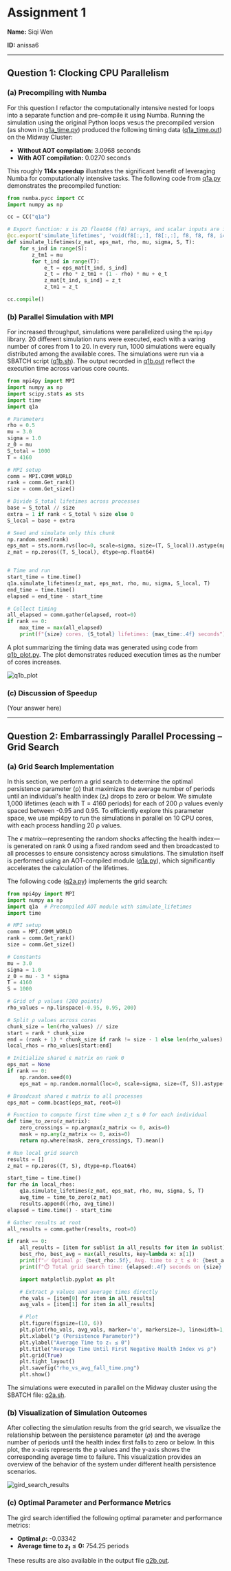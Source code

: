 # Assignment 1
**Name:** Siqi Wen

**ID:** anissa6

---
## Question 1: Clocking CPU Parallelism
### (a) Precompiling with Numba
For this question I refactor the computationally intensive nested for loops into a separate function and pre-compile it using Numba. Running the simulation using the original Python loops vesus the precompiled version (as shown in [q1a_time.py](https://github.com/Anissawen/Homework-MACS-30123/blob/main/Pset1/A1/Q1/pset1.py)) produced the following timing data ([q1a_time.out](https://github.com/Anissawen/Homework-MACS-30123/blob/main/Pset1/A1/Q1/q1a_time.out)) on the Midway Cluster:

- **Without AOT compilation:** 3.0968 seconds
- **With AOT compilation:** 0.0270 seconds

This roughly **114x speedup** illustrates the significant benefit of leveraging Numba for computationally intensive tasks. 
The following code from [q1a.py](https://github.com/Anissawen/Homework-MACS-30123/blob/main/Pset1/A1/Q1/q1a.py) demonstrates the precompiled function:

```python
from numba.pycc import CC
import numpy as np

cc = CC("q1a")

# Export function: x is 2D float64 (f8) arrays, and scalar inputs are int32 (i4) or float64 (f8)
@cc.export('simulate_lifetimes', 'void(f8[:,:], f8[:,:], f8, f8, f8, i4, i4)')
def simulate_lifetimes(z_mat, eps_mat, rho, mu, sigma, S, T):
    for s_ind in range(S):
        z_tm1 = mu
        for t_ind in range(T):
            e_t = eps_mat[t_ind, s_ind]
            z_t = rho * z_tm1 + (1 - rho) * mu + e_t
            z_mat[t_ind, s_ind] = z_t
            z_tm1 = z_t

cc.compile()
```

### (b) Parallel Simulation with MPI
For increased throughput, simulations were parallelized using the `mpi4py` library. 20 different simulation runs were executed, each with a varing number of cores from 1 to 20. In every run, 1000 simulations were equally distributed among the available cores. The simulations were run via a SBATCH script ([q1b.sh](https://github.com/Anissawen/Homework-MACS-30123/blob/main/Pset1/A1/Q1/run_q1b_loop_variable_cores.sh)). The output recorded in [q1b.out](https://github.com/Anissawen/Homework-MACS-30123/blob/main/Pset1/A1/Q1/q1b.out) reflect the execution time across various core counts. 
``` python
from mpi4py import MPI
import numpy as np
import scipy.stats as sts
import time
import q1a

# Parameters
rho = 0.5
mu = 3.0
sigma = 1.0
z_0 = mu
S_total = 1000
T = 4160

# MPI setup
comm = MPI.COMM_WORLD
rank = comm.Get_rank()
size = comm.Get_size()

# Divide S_total lifetimes across processes
base = S_total // size
extra = 1 if rank < S_total % size else 0
S_local = base + extra

# Seed and simulate only this chunk
np.random.seed(rank)
eps_mat = sts.norm.rvs(loc=0, scale=sigma, size=(T, S_local)).astype(np.float64)
z_mat = np.zeros((T, S_local), dtype=np.float64)


# Time and run
start_time = time.time()
q1a.simulate_lifetimes(z_mat, eps_mat, rho, mu, sigma, S_local, T)
end_time = time.time()
elapsed = end_time - start_time

# Collect timing
all_elapsed = comm.gather(elapsed, root=0)
if rank == 0:
    max_time = max(all_elapsed)
    print(f"{size} cores, {S_total} lifetimes: {max_time:.4f} seconds")

```

A plot summarizing the timing data was generated using code from [q1b_plot.py](https://github.com/Anissawen/Homework-MACS-30123/blob/main/Pset1/A1/Q1/q1b_plot.py). The plot demonstrates reduced execution times as the number of cores increases. 

![q1b_plot](https://github.com/PaulWang-Uchicago/Homework-MACS-30123/blob/main/Pset1/A1/Q1/q1b_plot.png)

### (c) Discussion of Speedup
(Your answer here)

---

## Question 2: Embarrassingly Parallel Processing – Grid Search

### (a) Grid Search Implementation

In this section, we perform a grid search to determine the optimal persistence parameter (ρ) that maximizes the average number of periods until an individual's health index (zₜ) drops to zero or below. We simulate 1,000 lifetimes (each with T = 4160 periods) for each of 200 ρ values evenly spaced between -0.95 and 0.95. To efficiently explore this parameter space, we use mpi4py to run the simulations in parallel on 10 CPU cores, with each process handling 20 ρ values.

The $\epsilon$ matrix—representing the random shocks affecting the health index—is generated on rank 0 using a fixed random seed and then broadcasted to all processes to ensure consistency across simulations. The simulation itself is performed using an AOT-compiled module ([q1a.py](https://github.com/Anissawen/Homework-MACS-30123/blob/main/Pset1/A1/Q1/q1a.py)), which significantly accelerates the calculation of the lifetimes.

The following code ([q2a.py](https://github.com/Anissawen/Homework-MACS-30123/blob/main/Pset1/A1/Q1/q2a.py)) implements the grid search:

``` python
from mpi4py import MPI
import numpy as np
import q1a  # Precompiled AOT module with simulate_lifetimes
import time

# MPI setup
comm = MPI.COMM_WORLD
rank = comm.Get_rank()
size = comm.Get_size()

# Constants
mu = 3.0
sigma = 1.0
z_0 = mu - 3 * sigma
T = 4160
S = 1000

# Grid of ρ values (200 points)
rho_values = np.linspace(-0.95, 0.95, 200)

# Split ρ values across cores
chunk_size = len(rho_values) // size
start = rank * chunk_size
end = (rank + 1) * chunk_size if rank != size - 1 else len(rho_values)
local_rhos = rho_values[start:end]

# Initialize shared ε matrix on rank 0
eps_mat = None
if rank == 0:
    np.random.seed(0)
    eps_mat = np.random.normal(loc=0, scale=sigma, size=(T, S)).astype(np.float64)

# Broadcast shared ε matrix to all processes
eps_mat = comm.bcast(eps_mat, root=0)

# Function to compute first time when z_t ≤ 0 for each individual
def time_to_zero(z_matrix):
    zero_crossings = np.argmax(z_matrix <= 0, axis=0)
    mask = np.any(z_matrix <= 0, axis=0)
    return np.where(mask, zero_crossings, T).mean()

# Run local grid search
results = []
z_mat = np.zeros((T, S), dtype=np.float64)

start_time = time.time()
for rho in local_rhos:
    q1a.simulate_lifetimes(z_mat, eps_mat, rho, mu, sigma, S, T)
    avg_time = time_to_zero(z_mat)
    results.append((rho, avg_time))
elapsed = time.time() - start_time

# Gather results at root
all_results = comm.gather(results, root=0)

if rank == 0:
    all_results = [item for sublist in all_results for item in sublist]
    best_rho, best_avg = max(all_results, key=lambda x: x[1])
    print(f"✅ Optimal ρ: {best_rho:.5f}, Avg. time to z_t ≤ 0: {best_avg:.2f} periods")
    print(f"⏱️ Total grid search time: {elapsed:.4f} seconds on {size} cores")

    import matplotlib.pyplot as plt

    # Extract ρ values and average times directly
    rho_vals = [item[0] for item in all_results]
    avg_vals = [item[1] for item in all_results]

    # Plot
    plt.figure(figsize=(10, 6))
    plt.plot(rho_vals, avg_vals, marker='o', markersize=3, linewidth=1, color='orange')
    plt.xlabel("ρ (Persistence Parameter)")
    plt.ylabel("Average Time to zₜ ≤ 0")
    plt.title("Average Time Until First Negative Health Index vs ρ")
    plt.grid(True)
    plt.tight_layout()
    plt.savefig("rho_vs_avg_fall_time.png")
    plt.show()
```

The simulations were executed in parallel on the Midway cluster using the SBATCH file: [q2a.sh](https://github.com/Anissawen/Homework-MACS-30123/blob/main/Pset1/A1/Q1/q2a.sh). 

### (b) Visualization of Simulation Outcomes
After collecting the simulation results from the grid search, we visualize the relationship between the persistence parameter ($\rho$) and the average number of periods until the health index first falls to zero or below. In this plot, the x-axis represents the ρ values and the y-axis shows the corresponding average time to failure. This visualization provides an overview of the behavior of the system under different health persistence scenarios.

![gird_search_results](Pset1/A1/Q2/grid_search_results.png)

### (c) Optimal Parameter and Performance Metrics
The gird search identified the following optimal parameter and performance metrics: 
- **Optimal $\rho$:** -0.03342
- **Average time to $z_t \leq 0$:** 754.25 periods

These results are also available in the output file [q2b.out](https://github.com/Anissawen/Homework-MACS-30123/blob/main/Pset1/A1/Q1/q2b.out). 

